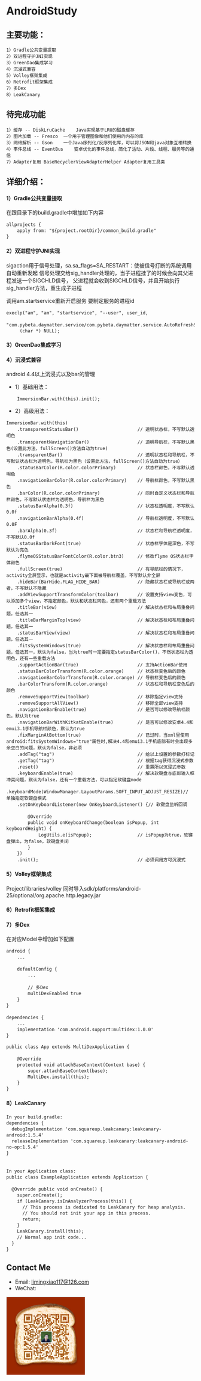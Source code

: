 # AndroidStudy

## 主要功能：

    1）Gradle公共变量提取
    2）双进程守护JNI实现
    3）GreenDao集成学习
    4）沉浸式兼容
    5）Volley框架集成
    6）Retrofit框架集成
    7）多Dex
    8）LeakCanary

## 待完成功能

    1）缓存 -- DiskLruCache    Java实现基于LRU的磁盘缓存
    2）图片加载 -- Fresco  一个用于管理图像和他们使用的内存的库
    3）网络解析 -- Gson    一个Java序列化/反序列化库，可以将JSON和java对象互相转换
    4）事件总线 -- EventBus    安卓优化的事件总线，简化了活动、片段、线程、服务等的通信
    7）Adapter复用 BaseRecyclerViewAdapterHelper Adapter复用工具类

## 详细介绍：
#### 1）Gradle公共变量提取

在跟目录下的build.gradle中增加如下内容
```
allprojects {
    apply from: "${project.rootDir}/common_build.gradle"
}
```

#### 2）双进程守护JNI实现
sigaction用于信号处理，sa.sa_flags=SA_RESTART：使被信号打断的系统调用自动重新发起
信号处理交给sig_handler处理的，当子进程挂了的时候会向其父进程发送一个SIGCHLD信号，
父进程就会收到SIGCHLD信号，并且开始执行sig_handler方法，重生成子进程

 调用am.startservice重新开启服务 要制定服务的进程id
 ```
 execlp("am", "am", "startservice", "--user", user_id,
      "com.pybeta.daymatter.service/com.pybeta.daymatter.service.AutoRefreshService",
      (char *) NULL);
 ```

#### 3）GreenDao集成学习


#### 4）沉浸式兼容

android 4.4以上沉浸式以及bar的管理

* 1）基础用法：
```
    ImmersionBar.with(this).init();
```

* 2）高级用法：
```
ImmersionBar.with(this)
    .transparentStatusBar()                      // 透明状态栏，不写默认透明色
    .transparentNavigationBar()                  // 透明导航栏，不写默认黑色(设置此方法，fullScreen()方法自动为true)
    .transparentBar()                            // 透明状态栏和导航栏，不写默认状态栏为透明色，导航栏为黑色（设置此方法，fullScreen()方法自动为true）
    .statusBarColor(R.color.colorPrimary)        // 状态栏颜色，不写默认透明色
    .navigationBarColor(R.color.colorPrimary)    // 导航栏颜色，不写默认黑色
    .barColor(R.color.colorPrimary)              // 同时自定义状态栏和导航栏颜色，不写默认状态栏为透明色，导航栏为黑色
    .statusBarAlpha(0.3f)                        // 状态栏透明度，不写默认0.0f
    .navigationBarAlpha(0.4f)                    // 导航栏透明度，不写默认0.0F
    .barAlpha(0.3f)                              // 状态栏和导航栏透明度，不写默认0.0f
    .statusBarDarkFont(true)                     // 状态栏字体是深色，不写默认为亮色
    .flymeOSStatusBarFontColor(R.color.btn3)     // 修改flyme OS状态栏字体颜色
    .fullScreen(true)                            // 有导航栏的情况下，activity全屏显示，也就是activity最下面被导航栏覆盖，不写默认非全屏
    .hideBar(BarHide.FLAG_HIDE_BAR)              // 隐藏状态栏或导航栏或两者，不写默认不隐藏
    .addViewSupportTransformColor(toolbar)       // 设置支持view变色，可以添加多个view，不指定颜色，默认和状态栏同色，还有两个重载方法
    .titleBar(view)                              // 解决状态栏和布局重叠问题，任选其一
    .titleBarMarginTop(view)                     // 解决状态栏和布局重叠问题，任选其一
    .statusBarView(view)                         // 解决状态栏和布局重叠问题，任选其一
    .fitsSystemWindows(true)                     // 解决状态栏和布局重叠问题，任选其一，默认为false，当为true时一定要指定statusBarColor()，不然状态栏为透明色，还有一些重载方法
    .supportActionBar(true)                      // 支持ActionBar使用
    .statusBarColorTransform(R.color.orange)     // 状态栏变色后的颜色
    .navigationBarColorTransform(R.color.orange) // 导航栏变色后的颜色
    .barColorTransform(R.color.orange)           // 状态栏和导航栏变色后的颜色
    .removeSupportView(toolbar)                  // 移除指定view支持
    .removeSupportAllView()                      // 移除全部view支持
    .navigationBarEnable(true)                   // 是否可以修改导航栏颜色，默认为true
    .navigationBarWithKitkatEnable(true)         // 是否可以修改安卓4.4和emui3.1手机导航栏颜色，默认为true
    .fixMarginAtBottom(true)                     // 已过时，当xml里使用android:fitsSystemWindows="true"属性时,解决4.4和emui3.1手机底部有时会出现多余空白的问题，默认为false，非必须
    .addTag("tag")                               // 给以上设置的参数打标记
    .getTag("tag")                               // 根据tag获得沉浸式参数
    .reset()                                     // 重置所以沉浸式参数
    .keyboardEnable(true)                        // 解决软键盘与底部输入框冲突问题，默认为false，还有一个重载方法，可以指定软键盘mode
    .keyboardMode(WindowManager.LayoutParams.SOFT_INPUT_ADJUST_RESIZE)// 单独指定软键盘模式
    .setOnKeyboardListener(new OnKeyboardListener() {// 软键盘监听回调

        @Override
        public void onKeyboardChange(boolean isPopup, int keyboardHeight) {
            LogUtils.e(isPopup);                 // isPopup为true，软键盘弹出，为false，软键盘关闭
        }
    })
    .init();                                     // 必须调用方可沉浸式
```
#### 5）Volley框架集成
Project/libraries/volley
同时导入sdk/platforms/android-25/optional/org.apache.http.legacy.jar

#### 6）Retrofit框架集成



#### 7）多Dex
在对应Model中增加如下配置
```
android {
    ...

    defaultConfig {
        ...

        // 多Dex
        multiDexEnabled true
    }
}

dependencies {
    ...
    implementation 'com.android.support:multidex:1.0.0'
}
```
```
public class App extends MultiDexApplication {

    @Override
    protected void attachBaseContext(Context base) {
        super.attachBaseContext(base);
        MultiDex.install(this);
    }
}
```

#### 8）LeakCanary
```
In your build.gradle:
dependencies {
  debugImplementation 'com.squareup.leakcanary:leakcanary-android:1.5.4'
  releaseImplementation 'com.squareup.leakcanary:leakcanary-android-no-op:1.5.4'
}


In your Application class:
public class ExampleApplication extends Application {

  @Override public void onCreate() {
    super.onCreate();
    if (LeakCanary.isInAnalyzerProcess(this)) {
      // This process is dedicated to LeakCanary for heap analysis.
      // You should not init your app in this process.
      return;
    }
    LeakCanary.install(this);
    // Normal app init code...
  }
}
```

## Contact Me

* Email: limingxiao117@126.com
* WeChat:

![image](https://github.com/limingxiao117/AndroidStudy/blob/master/docs/my_mmqrcode.png)
